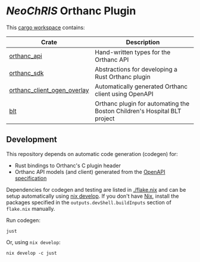 # _NeoChRIS_ Orthanc Plugin

This [cargo workspace](https://doc.rust-lang.org/cargo/reference/workspaces.html) contains:

| Crate                            | Description                                                              |
|----------------------------------|--------------------------------------------------------------------------|
| [orthanc_api](./orthanc_api)     | Hand-written types for the Orthanc API                                   |
| [orthanc_sdk](./orthanc_sdk)     | Abstractions for developing a Rust Orthanc plugin                        |
| [orthanc_client_ogen_overlay][1] | Automatically generated Orthanc client using OpenAPI                     |
| [blt](./blt)                     | Orthanc plugin for automating the Boston Children's Hospital BLT project |

[1]: ./orthanc_client_ogen_overlay

## Development

This repository depends on automatic code generation (codegen) for:

- Rust bindings to Orthanc's C plugin header
- Orthanc API models (and client) generated from the [OpenAPI specification](https://orthanc.uclouvain.be/api/)

Dependencies for codegen and testing are listed in [./flake.nix](flake.nix) and can be setup automatically
using [nix develop](https://nix.dev/manual/nix/2.30/command-ref/new-cli/nix3-develop.html).
If you don't have [Nix](https://nixos.org), install the packages specified in the
`outputs.devShell.buildInputs` section of `flake.nix` manually.

Run codegen:

```shell
just
```

Or, using `nix develop`:

```shell
nix develop -c just
```

